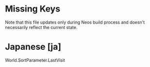 # Missing Keys
Note that this file updates only during Neos build process and doesn't necessarily reflect the current state.

# Japanese [ja]
World.SortParameter.LastVisit  

